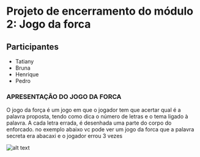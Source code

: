 # Projeto de encerramento do módulo 2: Jogo da forca 


## Participantes
-  Tatiany  
- Bruna 
- Henrique 
- Pedro


### APRESENTAÇÃO DO JOGO DA FORCA 
O jogo da força é um jogo em que o jogador tem que acertar qual é a palavra proposta, tendo como dica o número de letras e o tema ligado à palavra. A cada letra errada, é desenhada uma parte do corpo do enforcado.
no exemplo abaixo vc pode ver um jogo da forca que a palavra secreta era abacaxi e o jogador errou 3 vezes 

![alt text](https://t2.uc.ltmcdn.com/pt/images/7/3/3/palavras_para_forca_29337_600.jpg)

